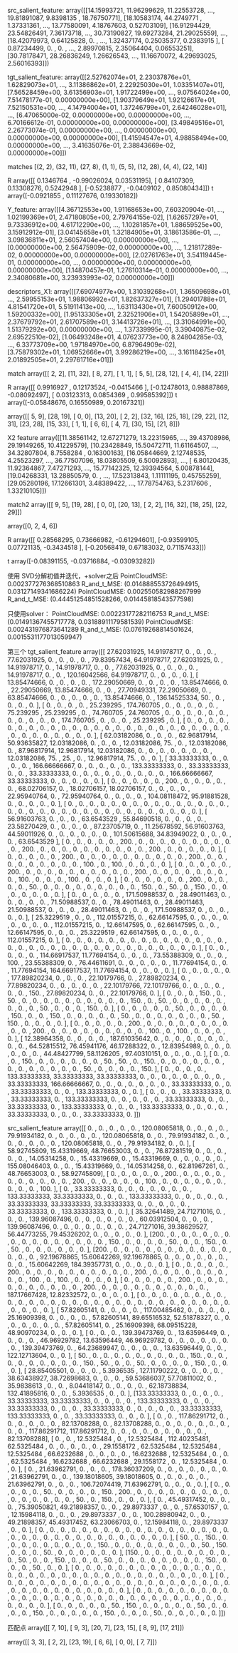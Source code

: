 src_salient_feature:
array([[14.15993721, 11.96299629, 11.22553728, ..., 19.81891087,
         9.8398135 , 18.76750771],
       [18.10583174, 44.2749771 ,  1.37331361, ..., 13.77580091,
         4.18767603,  0.52703109],
       [16.91294429, 23.54826491,  7.36173718, ..., 30.73190827,
        19.69273284, 21.29025559],
       ...,
       [18.42079973,  0.64125828,  0.        , ...,  1.32437174,
         0.25035377,  0.2383915 ],
       [ 0.87234499,  0.        ,  0.        , ...,  2.89970815,
         2.35064404,  0.06553251],
       [30.78178471, 28.26836249,  1.26626543, ..., 11.16670072,
         4.29693025,  2.56016393]])


tgt_salient_feature:
array([[2.52762074e+01, 2.23037876e+01, 1.62829073e+01, ...,
        3.11386862e+01, 2.22925030e+01, 1.03351407e+01],
       [7.56528459e+00, 3.61356903e+01, 1.91722499e+00, ...,
        9.07564024e+00, 7.51478177e-01, 0.00000000e+00],
       [1.90379649e+01, 1.92126617e+01, 7.52150531e+00, ...,
        4.14794004e+01, 1.37246799e+01, 2.64246028e+01],
       ...,
       [6.47065000e-02, 0.00000000e+00, 0.00000000e+00, ...,
        6.70166612e-01, 0.00000000e+00, 0.00000000e+00],
       [3.49849516e+01, 2.26773074e-01, 0.00000000e+00, ...,
        0.00000000e+00, 0.00000000e+00, 0.00000000e+00],
       [1.41594547e+01, 4.98858494e+00, 0.00000000e+00, ...,
        3.41635076e-01, 2.38843669e-02, 0.00000000e+00]])



matches
[(2, 2), (32, 11), (27, 8), (1, 1), (5, 5), (12, 28), (4, 4), (22, 14)]

R
array([[ 0.1346764 , -0.99026024,  0.03531195],
       [ 0.84107309,  0.13308276,  0.5242948 ],
       [-0.5238877 , -0.0409102 ,  0.85080434]])
t
array([-0.0921855 ,  0.11127676,  0.19330182])


Y_feature:
array([[4.36712553e+00, 1.91168653e+00, 7.60320904e-01, ...,
        1.02199369e+01, 2.47180805e+00, 2.79764155e-02],
       [1.62657297e+01, 9.73336912e+00, 4.61712290e+00, ...,
        1.10281857e+01, 1.88659525e+00, 3.15912912e-01],
       [3.04145658e+01, 1.32184905e+01, 3.18613586e-01, ...,
        3.09836811e+01, 2.56057404e+00, 0.00000000e+00],
       ...,
       [0.00000000e+00, 2.56475909e-02, 0.00000000e+00, ...,
        1.21817289e-02, 0.00000000e+00, 0.00000000e+00],
       [2.02761763e+01, 3.54119445e-01, 0.00000000e+00, ...,
        0.00000000e+00, 0.00000000e+00, 0.00000000e+00],
       [1.14870457e-01, 1.27610314e-01, 0.00000000e+00, ...,
        2.34080681e+00, 3.23933993e-02, 0.00000000e+00]])

descriptors_X1:
array([[7.69074977e+00, 1.31039268e+01, 1.36509698e+01, ...,
        2.59955153e+01, 1.98806992e+01, 1.82637327e+01],
       [1.29401788e+01, 4.81541720e+01, 5.51911413e+00, ...,
        1.63113430e+01, 7.60050912e+00, 1.59200332e+00],
       [1.95133305e+01, 2.32521906e+01, 1.54205899e+01, ...,
        2.37679792e+01, 2.61707589e+01, 3.14413726e+01],
       ...,
       [3.31064991e+00, 1.51379292e+00, 0.00000000e+00, ...,
        1.37339995e-01, 3.39040875e-02, 2.69522510e-02],
       [1.06493248e+01, 4.07623773e+00, 8.24804285e-03, ...,
        6.33773709e+00, 1.97184970e+00, 6.87964909e-02],
       [3.75879302e+01, 1.06952666e+01, 3.99286219e+00, ...,
        3.16118425e+01, 2.01892505e+01, 2.29761716e+01]])



match
array([[ 2,  2],
       [11, 32],
       [ 8, 27],
       [ 1,  1],
       [ 5,  5],
       [28, 12],
       [ 4,  4],
       [14, 22]])

R
array([[ 0.9916927 ,  0.12173524, -0.0415466 ],
       [-0.12478013,  0.98887869, -0.08092497],
       [ 0.03123313,  0.0854369 ,  0.99585392]])
t
array([-0.05848676,  0.16550989,  0.20167321])




array([[ 5,  9],
       [28, 19],
       [ 0,  0],
       [13, 20],
       [ 2,  2],
       [32, 16],
       [25, 18],
       [29, 22],
       [12, 31],
       [23, 28],
       [15, 33],
       [ 1,  1],
       [ 6,  6],
       [ 4,  7],
       [30, 15],
       [21,  8]])

X2 feature
array([[11.38561142, 12.67271279, 13.22315965, ..., 39.43708986,
        29.19149265, 10.41229579],
       [10.23428849, 15.50472711, 11.61164507, ..., 34.32807804,
         8.7558284 ,  0.16300163],
       [16.05844669,  2.12748535,  4.25523297, ..., 36.77507096,
        18.03805509,  6.50092893],
       ...,
       [ 6.80120435, 11.92364867,  7.47271293, ..., 15.77142325,
        12.39394564,  5.00878144],
       [19.04268331, 13.28850579,  0.        , ..., 17.52313843,
         1.11111195,  0.45755259],
       [29.05280196, 17.12661301,  3.48389422, ..., 17.78754763,
         5.2317606 ,  1.33210105]])


match2
array([[ 9,  5],
       [19, 28],
       [ 0,  0],
       [20, 13],
       [ 2,  2],
       [16, 32],
       [18, 25],
       [22, 29]])

array([0, 2, 4, 6])

R
array([[ 0.28568295,  0.73666982, -0.61294601],
       [-0.93599105,  0.07721135, -0.3434518 ],
       [-0.20568419,  0.67183032,  0.71157433]])

t
array([-0.08391155, -0.03716884, -0.03093282])





使用 SVD分解初值并迭代，+solver之后
PointCloudMSE: 0.002377276368510863
R_and_t_MSE: (0.014888553726494915, 0.03127149341686224)
PointCloudMSE: 0.002550582988267999
R_and_t_MSE: (0.44451254851528266, 0.01445818543577598)

只使用solver：
PointCloudMSE: 0.00223177282116753
R_and_t_MSE: (0.01491367455717778, 0.03188911179581539)
PointCloudMSE: 0.002431976873641289
R_and_t_MSE: (0.07619268814501624, 0.0015531177013059947)




第三个
tgt_salient_feature
array([[ 27.62031925,  14.91978717,   0.        ,   0.        ,
          0.        ,  77.62031925,   0.        ,   0.        ,
          0.        ,   0.        ,  79.83957434,  64.91978717,
         27.62031925,   0.        ,  14.91978717,   0.        ,
         14.91978717,   0.        ,   0.        ,  77.62031925,
          0.        ,   0.        ,   0.        ,   0.        ,
         14.91978717,   0.        ,   0.        , 120.16042566,
         64.91978717,   0.        ,   0.        ,   0.        ,
          0.        ],
       [ 13.85474666,   0.        ,   0.        ,   0.        ,
          0.        , 172.29050669,   0.        ,   0.        ,
          0.        ,   0.        ,  13.85474666,   0.        ,
         22.29050669,  13.85474666,   0.        ,   0.        ,
         27.70949331,  72.29050669,   0.        ,  63.85474666,
          0.        ,   0.        ,   0.        ,   0.        ,
          0.        ,  13.85474666,   0.        , 136.14525334,
         50.        ,   0.        ,   0.        ,   0.        ,
          0.        ],
       [  0.        ,   0.        ,   0.        ,   0.        ,
         25.239295  , 174.760705  ,   0.        ,   0.        ,
          0.        ,   0.        ,   0.        ,  75.239295  ,
         25.239295  ,   0.        ,  74.760705  ,  24.760705  ,
          0.        ,   0.        ,   0.        ,   0.        ,
          0.        ,   0.        ,   0.        ,   0.        ,
          0.        ,   0.        ,   0.        , 174.760705  ,
          0.        ,   0.        ,   0.        ,  25.239295  ,
          0.        ],
       [  0.        ,   0.        ,   0.        ,   0.        ,
          0.        ,   0.        ,   0.        ,   0.        ,
          0.        ,   0.        ,   0.        ,   0.        ,
          0.        ,   0.        ,   0.        ,   0.        ,
          0.        ,   0.        ,   0.        ,   0.        ,
          0.        ,   0.        ,   0.        ,   0.        ,
          0.        ,   0.        ,   0.        ,   0.        ,
          0.        ,   0.        ,   0.        ,   0.        ,
          0.        ],
       [ 62.03182086,   0.        ,   0.        ,   0.        ,
         62.96817914,  50.93635827,  12.03182086,   0.        ,
          0.        ,   0.        ,  12.03182086,  75.        ,
          0.        ,  12.03182086,   0.        ,  87.96817914,
         12.96817914,  12.03182086,   0.        ,   0.        ,
          0.        ,   0.        ,   0.        ,   0.        ,
          0.        ,  12.03182086,  75.        ,  25.        ,
          0.        ,  12.96817914,  75.        ,   0.        ,
          0.        ],
       [ 33.33333333,   0.        ,   0.        ,   0.        ,
          0.        , 166.66666667,   0.        ,   0.        ,
          0.        ,   0.        ,   0.        , 133.33333333,
          0.        ,  33.33333333,   0.        ,   0.        ,
         33.33333333,   0.        ,   0.        ,   0.        ,
          0.        ,   0.        ,   0.        ,   0.        ,
          0.        ,   0.        , 166.66666667,  33.33333333,
          0.        ,   0.        ,   0.        ,   0.        ,
          0.        ],
       [  0.        ,   0.        ,   0.        ,   0.        ,
          0.        , 200.        ,   0.        ,   0.        ,
          0.        ,   0.        ,   0.        ,  68.02706157,
          0.        ,  18.02706157,  18.02706157,   0.        ,
          0.        ,   0.        ,   0.        ,  22.95940764,
          0.        ,  72.95940764,   0.        ,   0.        ,
          0.        ,   0.        , 104.08118472,  95.91881528,
          0.        ,   0.        ,   0.        ,   0.        ,
          0.        ],
       [  0.        ,   0.        ,   0.        ,   0.        ,
          0.        ,   0.        ,   0.        ,   0.        ,
          0.        ,   0.        ,   0.        ,   0.        ,
          0.        ,   0.        ,   0.        ,   0.        ,
          0.        ,   0.        ,   0.        ,   0.        ,
          0.        ,   0.        ,   0.        ,   0.        ,
          0.        ,   0.        ,   0.        ,   0.        ,
          0.        ,   0.        ,   0.        ,   0.        ,
          0.        ],
       [ 56.91603763,   0.        ,   0.        ,   0.        ,
         63.6543529 ,  55.84690518,   0.        ,   0.        ,
          0.        ,   0.        ,  23.58270429,   0.        ,
          0.        ,   0.        ,   0.        ,  87.23705719,
          0.        ,  11.25678592,  56.91603763,  44.59011926,
          0.        ,   0.        ,   0.        ,   0.        ,
          0.        ,   0.        , 101.50615688,  34.83949022,
          0.        ,   0.        ,   0.        ,   0.        ,
         63.6543529 ],
       [  0.        ,   0.        ,   0.        ,   0.        ,
          0.        , 200.        ,   0.        ,   0.        ,
          0.        ,   0.        ,   0.        ,   0.        ,
          0.        ,   0.        ,   0.        ,   0.        ,
        200.        ,   0.        ,   0.        ,   0.        ,
          0.        ,   0.        ,   0.        ,   0.        ,
          0.        ,   0.        ,   0.        , 200.        ,
          0.        ,   0.        ,   0.        ,   0.        ,
          0.        ],
       [  0.        ,   0.        ,   0.        ,   0.        ,
          0.        , 200.        ,   0.        ,   0.        ,
          0.        ,   0.        ,   0.        ,   0.        ,
          0.        ,   0.        ,   0.        ,   0.        ,
        200.        ,   0.        ,   0.        ,   0.        ,
          0.        ,   0.        ,   0.        ,   0.        ,
          0.        ,   0.        , 100.        ,   0.        ,
        100.        ,   0.        ,   0.        ,   0.        ,
          0.        ],
       [  0.        ,   0.        ,   0.        ,   0.        ,
          0.        , 200.        ,   0.        ,   0.        ,
          0.        ,   0.        ,   0.        ,   0.        ,
          0.        ,   0.        ,   0.        ,   0.        ,
        200.        ,   0.        ,   0.        ,   0.        ,
          0.        ,   0.        ,   0.        ,   0.        ,
          0.        , 100.        ,   0.        ,   0.        ,
          0.        , 100.        ,   0.        ,   0.        ,
          0.        ],
       [  0.        ,   0.        ,   0.        ,   0.        ,
          0.        ,   0.        , 200.        ,   0.        ,
          0.        ,   0.        ,   0.        ,  50.        ,
          0.        ,   0.        ,   0.        ,   0.        ,
          0.        ,   0.        ,   0.        ,   0.        ,
          0.        , 150.        ,   0.        ,  50.        ,
          0.        , 150.        ,   0.        ,   0.        ,
          0.        ,   0.        ,   0.        ,   0.        ,
          0.        ],
       [  0.        ,   0.        ,   0.        ,   0.        ,
          0.        , 171.50988537,   0.        ,  28.49011463,
          0.        ,   0.        ,   0.        ,   0.        ,
          0.        ,  71.50988537,   0.        ,   0.        ,
         78.49011463,   0.        ,  28.49011463,  21.50988537,
          0.        ,   0.        ,   0.        ,  28.49011463,
          0.        ,   0.        ,   0.        , 171.50988537,
          0.        ,   0.        ,   0.        ,   0.        ,
          0.        ],
       [ 25.3229519 ,   0.        ,   0.        , 112.01557215,
          0.        ,  62.66147595,   0.        ,   0.        ,
          0.        ,   0.        ,   0.        ,   0.        ,
          0.        ,   0.        , 112.01557215,   0.        ,
         12.66147595,   0.        ,  62.66147595,   0.        ,
          0.        ,  12.66147595,   0.        ,   0.        ,
          0.        ,  25.3229519 ,  62.66147595,   0.        ,
          0.        ,   0.        ,   0.        , 112.01557215,
          0.        ],
       [  0.        ,   0.        ,   0.        ,   0.        ,
          0.        ,   0.        ,   0.        ,   0.        ,
          0.        ,   0.        ,   0.        ,   0.        ,
          0.        ,   0.        ,   0.        ,   0.        ,
          0.        ,   0.        ,   0.        ,   0.        ,
          0.        ,   0.        ,   0.        ,   0.        ,
          0.        ,   0.        ,   0.        ,   0.        ,
          0.        ,   0.        ,   0.        ,   0.        ,
          0.        ],
       [  0.        ,   0.        ,   0.        ,   0.        ,
          0.        , 114.66917537,  11.77694154,   0.        ,
          0.        ,   0.        ,  73.55388309,   0.        ,
          0.        ,   0.        , 100.        ,  23.55388309,
          0.        ,  76.44611691,   0.        ,   0.        ,
          0.        ,   0.        ,   0.        ,  11.77694154,
          0.        ,   0.        ,  11.77694154, 164.66917537,
         11.77694154,   0.        ,   0.        ,   0.        ,
          0.        ],
       [  0.        ,   0.        ,   0.        ,   0.        ,
          0.        , 177.89820234,   0.        ,   0.        ,
          0.        ,  22.10179766,   0.        ,  27.89820234,
          0.        ,  77.89820234,   0.        ,   0.        ,
          0.        ,   0.        ,   0.        ,  22.10179766,
         72.10179766,   0.        ,   0.        ,   0.        ,
          0.        ,   0.        ,   0.        , 150.        ,
         27.89820234,   0.        ,   0.        ,  22.10179766,
          0.        ],
       [  0.        ,   0.        ,   0.        , 150.        ,
          0.        ,  50.        ,   0.        ,   0.        ,
          0.        ,   0.        ,   0.        ,   0.        ,
          0.        ,   0.        ,   0.        ,   0.        ,
        150.        ,   0.        ,  50.        ,   0.        ,
          0.        ,   0.        ,   0.        ,   0.        ,
          0.        ,   0.        ,   0.        ,  50.        ,
          0.        ,   0.        ,   0.        , 150.        ,
          0.        ],
       [  0.        ,   0.        ,   0.        ,   0.        ,
          0.        ,  50.        ,   0.        ,   0.        ,
          0.        ,   0.        , 150.        ,   0.        ,
          0.        , 150.        ,   0.        ,   0.        ,
          0.        ,   0.        ,   0.        ,  50.        ,
          0.        ,   0.        ,   0.        ,   0.        ,
          0.        ,   0.        ,   0.        ,  50.        ,
        150.        ,   0.        ,   0.        ,   0.        ,
          0.        ],
       [  0.        ,   0.        ,   0.        ,   0.        ,
          0.        , 200.        ,   0.        ,   0.        ,
          0.        ,   0.        ,   0.        ,   0.        ,
          0.        ,   0.        ,   0.        ,   0.        ,
        200.        ,   0.        ,   0.        ,   0.        ,
          0.        ,   0.        ,   0.        ,   0.        ,
          0.        ,   0.        , 100.        ,   0.        ,
        100.        ,   0.        ,   0.        ,   0.        ,
          0.        ],
       [ 12.38964358,   0.        ,   0.        ,   0.        ,
          0.        , 187.61035642,   0.        ,   0.        ,
          0.        ,   0.        ,   0.        ,   0.        ,
          0.        ,   0.        ,   0.        ,  64.52815512,
         76.45941176,  46.17288322,   0.        ,  12.83954989,
          0.        ,   0.        ,   0.        ,   0.        ,
          0.        ,   0.        ,  44.48427799,  58.1126205 ,
         97.40310151,   0.        ,   0.        ,   0.        ,
          0.        ],
       [  0.        ,   0.        ,   0.        , 150.        ,
          0.        ,   0.        ,   0.        ,   0.        ,
          0.        ,   0.        ,  50.        ,  50.        ,
          0.        , 150.        ,   0.        ,   0.        ,
          0.        ,   0.        ,   0.        ,   0.        ,
          0.        ,   0.        ,   0.        ,   0.        ,
          0.        ,   0.        ,   0.        ,  50.        ,
          0.        ,   0.        ,   0.        ,   0.        ,
        150.        ],
       [  0.        ,   0.        ,   0.        ,   0.        ,
        133.33333333,  33.33333333,  33.33333333,   0.        ,
          0.        ,   0.        ,   0.        ,   0.        ,
          0.        ,   0.        ,   0.        ,  33.33333333,
        166.66666667,   0.        ,   0.        ,   0.        ,
          0.        ,   0.        ,   0.        ,   0.        ,
         33.33333333,   0.        ,   0.        ,  33.33333333,
          0.        ,   0.        , 133.33333333,   0.        ,
          0.        ],
       [  0.        ,   0.        ,   0.        ,  33.33333333,
          0.        ,  33.33333333,   0.        , 133.33333333,
          0.        ,   0.        ,   0.        ,   0.        ,
          0.        ,  33.33333333,   0.        ,   0.        ,
         33.33333333,   0.        , 133.33333333,   0.        ,
          0.        ,   0.        , 133.33333333,   0.        ,
          0.        ,   0.        ,   0.        ,  33.33333333,
          0.        ,   0.        ,   0.        ,  33.33333333,
          0.        ]])

src_salient_feature
array([[  0.        ,   0.        ,   0.        ,   0.        ,
          0.        , 120.08065818,   0.        ,   0.        ,
          0.        ,   0.        ,  79.91934182,   0.        ,
          0.        ,   0.        ,   0.        ,   0.        ,
        120.08065818,   0.        ,   0.        ,  79.91934182,
          0.        ,   0.        ,   0.        ,   0.        ,
          0.        ,   0.        ,   0.        , 120.08065818,
          0.        ,   0.        ,  79.91934182,   0.        ,
          0.        ],
       [ 58.92745809,  15.43319669,  48.76653003,   0.        ,
          0.        ,  76.87281519,   0.        ,   0.        ,
          0.        ,   0.        ,   0.        ,  14.05314258,
          0.        ,  15.43319669,   0.        ,  15.43319669,
          0.        ,   0.        ,   0.        ,   0.        ,
          0.        , 155.08046403,   0.        ,   0.        ,
         15.43319669,   0.        ,  14.05314258,   0.        ,
         62.81967261,   0.        ,  48.76653003,   0.        ,
         58.92745809],
       [  0.        ,   0.        ,   0.        ,   0.        ,
          0.        , 200.        ,   0.        ,   0.        ,
          0.        ,   0.        ,   0.        ,   0.        ,
          0.        ,   0.        ,   0.        ,   0.        ,
        200.        ,   0.        ,   0.        ,   0.        ,
          0.        ,   0.        , 100.        ,   0.        ,
          0.        ,   0.        ,   0.        ,   0.        ,
          0.        ,   0.        ,   0.        ,   0.        ,
        100.        ],
       [  0.        ,  33.33333333,   0.        ,   0.        ,
          0.        ,   0.        ,   0.        ,   0.        ,
          0.        , 133.33333333,  33.33333333,   0.        ,
          0.        ,   0.        , 133.33333333,   0.        ,
          0.        ,   0.        ,   0.        ,   0.        ,
         33.33333333,  33.33333333,  33.33333333,   0.        ,
          0.        ,   0.        ,   0.        ,   0.        ,
         33.33333333,   0.        , 133.33333333,   0.        ,
          0.        ],
       [ 35.32641489,  24.71271016,   0.        ,   0.        ,
          0.        , 139.96087496,   0.        ,   0.        ,
          0.        ,   0.        ,   0.        ,   0.        ,
         60.03912504,   0.        ,   0.        ,   0.        ,
        139.96087496,   0.        ,   0.        ,   0.        ,
          0.        ,   0.        ,   0.        ,   0.        ,
         24.71271016,  39.38629527,  56.44773255,  79.45326202,
          0.        ,   0.        ,   0.        ,   0.        ,
          0.        ],
       [200.        ,   0.        ,   0.        ,   0.        ,
          0.        ,   0.        ,   0.        ,   0.        ,
          0.        ,   0.        ,   0.        ,   0.        ,
          0.        ,   0.        ,   0.        ,   0.        ,
        150.        ,   0.        ,   0.        ,   0.        ,
          0.        ,  50.        ,   0.        ,   0.        ,
        150.        ,   0.        ,  50.        ,   0.        ,
          0.        ,   0.        ,   0.        ,   0.        ,
          0.        ],
       [200.        ,   0.        ,   0.        ,   0.        ,
          0.        ,   0.        ,   0.        ,   0.        ,
          0.        ,   0.        ,   0.        ,   0.        ,
          0.        ,   0.        ,   0.        ,  92.19678865,
         15.60642269,  92.19678865,   0.        ,   0.        ,
          0.        ,   0.        ,   0.        ,   0.        ,
          0.        ,   0.        ,  15.60642269, 184.39357731,
          0.        ,   0.        ,   0.        ,   0.        ,
          0.        ],
       [  0.        ,   0.        ,   0.        ,   0.        ,
          0.        , 200.        ,   0.        ,   0.        ,
          0.        ,   0.        ,   0.        ,   0.        ,
          0.        ,   0.        ,   0.        ,   0.        ,
        200.        ,   0.        ,   0.        ,   0.        ,
          0.        ,   0.        ,   0.        ,   0.        ,
          0.        ,   0.        , 100.        ,   0.        ,
        100.        ,   0.        ,   0.        ,   0.        ,
          0.        ],
       [  0.        ,   0.        ,   0.        ,   0.        ,
          0.        , 200.        ,   0.        ,   0.        ,
          0.        ,   0.        ,   0.        ,   0.        ,
          0.        ,   0.        ,   0.        ,   0.        ,
        200.        ,   0.        ,   0.        ,   0.        ,
          0.        ,   0.        ,   0.        ,   0.        ,
          0.        ,   0.        ,   0.        , 187.17667428,
         12.82332572,   0.        ,   0.        ,   0.        ,
          0.        ],
       [  0.        ,   0.        ,   0.        ,   0.        ,
          0.        ,   0.        ,   0.        ,   0.        ,
          0.        ,   0.        ,   0.        ,   0.        ,
          0.        ,   0.        ,   0.        ,   0.        ,
          0.        ,   0.        ,   0.        ,   0.        ,
          0.        ,   0.        ,   0.        ,   0.        ,
          0.        ,   0.        ,   0.        ,   0.        ,
          0.        ,   0.        ,   0.        ,   0.        ,
          0.        ],
       [ 57.82605141,   0.        ,   0.        ,   0.        ,
          0.        , 117.00485462,   0.        ,   0.        ,
          0.        ,   0.        ,  25.16909398,   0.        ,
          0.        ,   0.        ,   0.        ,  57.82605141,
         89.65516532,  52.51878327,   0.        ,   0.        ,
          0.        ,   0.        ,   0.        ,   0.        ,
          0.        ,  57.82605141,   0.        ,  25.16909398,
         68.09515228,  48.90970234,   0.        ,   0.        ,
          0.        ],
       [  0.        ,   0.        ,   0.        , 139.39473769,
          0.        ,  13.63596449,   0.        ,   0.        ,
          0.        ,   0.        ,  46.96929782,  13.63596449,
         46.96929782,   0.        ,   0.        ,   0.        ,
          0.        ,   0.        ,   0.        ,   0.        ,
        139.39473769,   0.        ,  64.23689947,   0.        ,
          0.        ,   0.        ,   0.        ,  13.63596449,
          0.        ,   0.        , 122.12713604,   0.        ,
          0.        ],
       [ 50.        ,   0.        ,   0.        ,   0.        ,
          0.        ,   0.        ,   0.        ,   0.        ,
          0.        ,   0.        , 150.        ,   0.        ,
          0.        ,   0.        ,   0.        ,   0.        ,
          0.        ,   0.        ,   0.        ,   0.        ,
        150.        ,  50.        ,   0.        ,   0.        ,
         50.        ,   0.        ,   0.        ,   0.        ,
          0.        , 150.        ,   0.        ,   0.        ,
          0.        ],
       [ 28.85405501,   0.        ,   0.        ,   0.        ,
          5.3936535 , 127.11790222,   0.        ,   0.        ,
          0.        ,   0.        ,  38.63438927,  38.72698683,
          0.        ,   0.        ,   0.        ,  59.53686037,
         57.70811002,   0.        ,  35.9838613 ,   0.        ,
          0.        ,   8.04418147,   0.        ,   0.        ,
          0.        ,   0.        ,  62.18738834, 132.41895816,
          0.        ,   0.        ,   5.3936535 ,   0.        ,
          0.        ],
       [133.33333333,   0.        ,   0.        ,   0.        ,
          0.        ,  33.33333333,  33.33333333,   0.        ,
          0.        ,   0.        ,   0.        , 133.33333333,
          0.        ,   0.        ,   0.        ,  33.33333333,
          0.        ,   0.        ,   0.        ,  33.33333333,
          0.        ,   0.        ,   0.        ,   0.        ,
          0.        ,  33.33333333, 133.33333333,   0.        ,
          0.        ,  33.33333333,   0.        ,   0.        ,
          0.        ],
       [  0.        ,   0.        , 117.86291712,   0.        ,
          0.        ,   0.        ,   0.        ,   0.        ,
          0.        ,  82.13708288,   0.        ,  82.13708288,
          0.        ,   0.        ,   0.        ,   0.        ,
          0.        ,   0.        ,   0.        ,   0.        ,
          0.        , 117.86291712, 117.86291712,   0.        ,
          0.        ,   0.        ,   0.        ,   0.        ,
          0.        ,   0.        ,   0.        ,   0.        ,
         82.13708288],
       [  0.        ,   0.        ,  12.5325484 ,   0.        ,
         12.5325484 , 112.40235481,  62.5325484 ,   0.        ,
          0.        ,   0.        ,   0.        ,   0.        ,
         29.1558172 ,  62.5325484 ,  12.5325484 ,  12.5325484 ,
         66.6232688 ,   0.        ,   0.        ,   0.        ,
          0.        ,  16.6232688 ,  12.5325484 ,   0.        ,
          0.        ,  62.5325484 ,  16.6232688 ,  66.6232688 ,
         29.1558172 ,   0.        ,  12.5325484 ,   0.        ,
          0.        ],
       [  0.        ,  21.63962791,   0.        ,   0.        ,
          0.        , 178.36037209,   0.        ,   0.        ,
          0.        ,   0.        ,   0.        ,   0.        ,
          0.        ,  21.63962791,   0.        ,   0.        ,
        139.18018605,  39.18018605,   0.        ,   0.        ,
          0.        ,   0.        ,   0.        ,  21.63962791,
          0.        ,   0.        ,   0.        , 106.72074419,
         71.63962791,   0.        ,   0.        ,   0.        ,
          0.        ],
       [  0.        ,   0.        ,   0.        ,   0.        ,
          0.        ,  50.        ,   0.        ,   0.        ,
          0.        ,   0.        , 150.        , 200.        ,
          0.        ,   0.        ,   0.        ,   0.        ,
          0.        ,   0.        ,   0.        ,   0.        ,
          0.        ,   0.        ,   0.        ,   0.        ,
          0.        ,   0.        ,   0.        ,  50.        ,
          0.        , 150.        ,   0.        ,   0.        ,
          0.        ],
       [  0.        ,  45.49317452,   0.        ,   0.        ,
          0.        ,  75.39050821,  49.21898357,   0.        ,
          0.        ,  29.8973337 ,   0.        ,   0.        ,
         57.6530157 ,   0.        ,  12.15984118,   0.        ,
          0.        ,   0.        ,  29.8973337 ,   0.        ,
          0.        , 100.28980942,   0.        ,   0.        ,
         49.21898357,  45.49317452,  63.23066703,   0.        ,
         12.15984118,   0.        ,  29.8973337 ,   0.        ,
          0.        ],
       [  0.        ,   0.        ,   0.        ,   0.        ,
          0.        ,   0.        ,   0.        ,   0.        ,
          0.        ,   0.        ,   0.        ,   0.        ,
          0.        ,   0.        ,   0.        ,   0.        ,
          0.        ,   0.        ,   0.        ,   0.        ,
          0.        ,   0.        ,   0.        ,   0.        ,
          0.        ,   0.        ,   0.        ,   0.        ,
          0.        ,   0.        ,   0.        ,   0.        ,
          0.        ],
       [ 50.        ,   0.        , 150.        ,   0.        ,
          0.        ,   0.        ,   0.        ,   0.        ,
          0.        ,   0.        ,   0.        ,   0.        ,
        150.        ,   0.        ,   0.        ,   0.        ,
          0.        ,   0.        ,   0.        ,   0.        ,
          0.        ,  50.        , 150.        ,   0.        ,
          0.        ,   0.        ,  50.        ,   0.        ,
          0.        ,   0.        ,   0.        ,   0.        ,
          0.        ],
       [150.        ,   0.        ,   0.        ,   0.        ,
          0.        ,   0.        ,   0.        ,   0.        ,
          0.        ,   0.        ,  50.        ,   0.        ,
          0.        , 150.        ,   0.        ,   0.        ,
          0.        ,  50.        ,   0.        ,   0.        ,
          0.        ,   0.        ,   0.        ,   0.        ,
          0.        ,   0.        , 150.        ,   0.        ,
          0.        ,   0.        ,  50.        ,   0.        ,
          0.        ],
       [  0.        ,   0.        ,   0.        ,   0.        ,
          0.        ,   0.        ,   0.        ,   0.        ,
          0.        ,   0.        ,   0.        ,   0.        ,
          0.        ,   0.        ,   0.        ,   0.        ,
          0.        ,   0.        ,   0.        ,   0.        ,
          0.        ,   0.        ,   0.        ,   0.        ,
          0.        ,   0.        ,   0.        ,   0.        ,
          0.        ,   0.        ,   0.        ,   0.        ,
          0.        ],
       [  0.        ,   0.        ,   0.        ,   0.        ,
          0.        ,   0.        ,   0.        ,   0.        ,
          0.        ,   0.        ,   0.        ,   0.        ,
          0.        ,   0.        ,   0.        ,   0.        ,
          0.        ,   0.        ,   0.        ,   0.        ,
          0.        ,   0.        ,   0.        ,   0.        ,
          0.        ,   0.        ,   0.        ,   0.        ,
          0.        ,   0.        ,   0.        ,   0.        ,
          0.        ],
       [  0.        ,   0.        ,   0.        ,   0.        ,
          0.        ,   0.        ,   0.        ,   0.        ,
          0.        ,   0.        ,   0.        ,   0.        ,
          0.        ,   0.        ,   0.        ,   0.        ,
          0.        ,   0.        ,   0.        ,   0.        ,
          0.        ,   0.        ,   0.        ,   0.        ,
          0.        ,   0.        ,   0.        ,   0.        ,
          0.        ,   0.        ,   0.        ,   0.        ,
          0.        ],
       [  0.        ,   0.        ,   0.        ,   0.        ,
          0.        ,  50.        , 150.        ,   0.        ,
          0.        ,   0.        ,   0.        ,   0.        ,
         50.        ,   0.        ,   0.        ,   0.        ,
          0.        , 150.        ,   0.        ,   0.        ,
          0.        ,   0.        ,   0.        , 150.        ,
          0.        ,   0.        ,   0.        ,  50.        ,
          0.        ,   0.        ,   0.        ,   0.        ,
          0.        ]])


匹配点
array([[ 7, 10],
       [ 9,  3],
       [20,  7],
       [23, 15],
       [ 8,  9],
       [17, 21]])

array([[ 3,  3],
       [ 2,  2],
       [23, 19],
       [ 6,  6],
       [ 0,  0],
       [ 7,  7]])